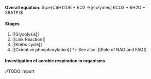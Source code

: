 **Overall equation**:
$\ce{C6H12O6 + 6O2 ->[enzymes] 6CO2 + 6H2O + 38ATP}$

#### Stages
1. [[Glycolysis]]
2. [[Link Reaction]]
3. [[Krebs cycle]]
4. [[Oxidative phosphorylation]]
↪️ See also: [[Role of NAD and FAD]]

#### Investigation of aerobic respiration in organisms
//TODO import
